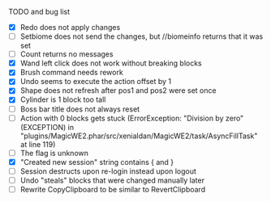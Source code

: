 TODO and bug list
- [x] Redo does not apply changes
- [ ] Setbiome does not send the changes, but //biomeinfo returns that it was set
- [ ] Count returns no messages
- [x] Wand left click does not work without breaking blocks
- [x] Brush command needs rework
- [x] Undo seems to execute the action offset by 1
- [x] Shape does not refresh after pos1 and pos2 were set once
- [x] Cylinder is 1 block too tall
- [ ] Boss bar title does not always reset
- [ ] Action with 0 blocks gets stuck (ErrorException: "Division by zero" (EXCEPTION) in "plugins/MagicWE2.phar/src/xenialdan/MagicWE2/task/AsyncFillTask" at line 119)
- [ ] The flag  is unknown
- [x] "Created new session" string contains { and }
- [ ] Session destructs upon re-login instead upon logout
- [ ] Undo "steals" blocks that were changed manually later
- [ ] Rewrite CopyClipboard to be similar to RevertClipboard